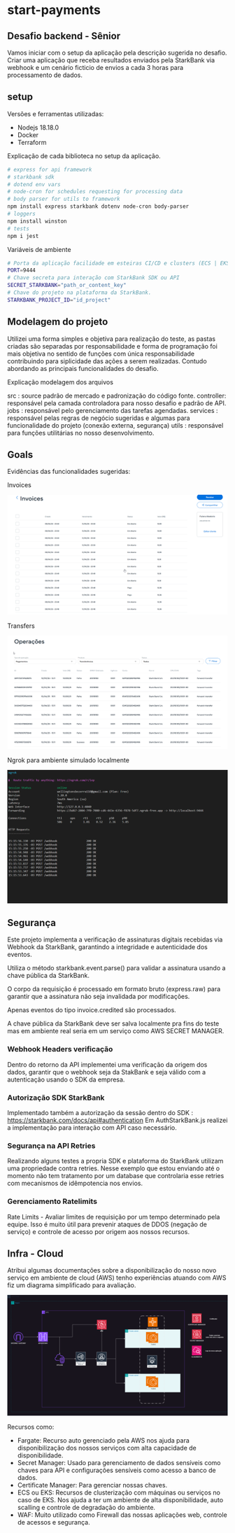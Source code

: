 # start-payments

## Desafio backend - Sênior

Vamos iniciar com o setup da aplicação pela descrição sugerida no desafio. Criar uma aplicação que receba resultados enviados pela StarkBank via webhook e um cenário ficticio de envios a cada 3 horas para processamento de dados.

## setup

Versões e ferramentas utilizadas:

- Nodejs 18.18.0
- Docker
- Terraform

Explicação de cada biblioteca no setup da aplicação.

```bash
# express for api framework
# starkbank sdk
# dotend env vars
# node-cron for schedules requesting for processing data
# body parser for utils to framework
npm install express starkbank dotenv node-cron body-parser
# loggers
npm install winston
# tests
npm i jest
```

Variáveis de ambiente

```bash
# Porta da aplicação facilidade em esteiras CI/CD e clusters (ECS | EKS)
PORT=9444
# Chave secreta para interação com StarkBank SDK ou API
SECRET_STARKBANK="path_or_content_key"
# Chave do projeto na plataforma da StarkBank.
STARKBANK_PROJECT_ID="id_project"
```

## Modelagem do projeto

Utilizei uma forma simples e objetiva para realização do teste, as pastas criadas são separadas por responsabilidade e forma de programação foi mais objetiva no sentido de funções com única responsabilidade contribuindo para siplicidade das ações a serem realizadas. Contudo abordando as principais funcionalidades do desafio.

Explicação modelagem dos arquivos

src       : source padrão de mercado e padronização do código fonte.
controller: responsável pela camada controladora para nosso desafio e padrão de API.
jobs      : responsável pelo gerenciamento das tarefas agendadas.
services  : responsável pelas regras de negócio sugeridas e algumas para funcionalidade do projeto (conexão externa, segurança)
utils     : responsável para funções utilitárias no nosso desenvolvimento.

## Goals

Evidências das funcionalidades sugeridas:

Invoices

![Envio dos Invoices para plataforma Sandbox](docs/invoices_created_plataforma.png)

Transfers

![Envio dos Transfers para plataforma Sandbox](docs/starkbank_transfers.png)

Ngrok para ambiente simulado localmente

![Logs ngrok localmente](docs/starkbank_ngrok.png)

## Segurança

Este projeto implementa a verificação de assinaturas digitais recebidas via Webhook da StarkBank, garantindo a integridade e autenticidade dos eventos.

Utiliza o método starkbank.event.parse() para validar a assinatura usando a chave pública da StarkBank.

O corpo da requisição é processado em formato bruto (express.raw) para garantir que a assinatura não seja invalidada por modificações.

Apenas eventos do tipo invoice.credited são processados.

A chave pública da StarkBank deve ser salva localmente pra fins do teste mas em ambiente real seria em um serviço como AWS SECRET MANAGER.

### Webhook Headers verificação

Dentro do retorno da API implementei uma verificação da origem dos dados, garantir que o webhook seja da StakBank e seja válido com a autenticação usando o SDK da empresa.

### Autorização SDK StarkBank

Implementado também a autorização da sessão dentro do SDK : <https://starkbank.com/docs/api#authentication>
Em AuthStarkBank.js realizei a implementação para interação com API caso necessário.

### Segurança na API Retries

Realizando alguns testes a propria SDK e plataforma do StarkBank utilizam uma propriedade contra retries.
Nesse exemplo que estou enviando até o momento não tem tratamento por um database que controlaria esse retries com mecanismos de idêmpotencia nos envios.

### Gerenciamento Ratelimits

Rate Limits - Avaliar limites de requisição por um tempo determinado pela equipe. Isso é muito útil para prevenir ataques de DDOS (negação de serviço) e controle de acesso por origem aos nossos recursos.

## Infra - Cloud

Atribui algumas documentações sobre a disponibilização do nosso novo serviço em ambiente de cloud (AWS) tenho experiências atuando com AWS fiz um diagrama simplificado para avaliação.

![Diagrama simplificado para o teste](docs/stark_resume_minimal_ideal.drawio.png)

Recursos como:

- Fargate: Recurso auto gerenciado pela AWS nos ajuda para disponibilização dos nossos serviços com alta capacidade de disponibilidade.
- Secret Manager: Usado para gerenciamento de dados sensíveis como chaves para API e configurações sensíveis como acesso a banco de dados.
- Certificate Manager: Para gerenciar nossas chaves.
- ECS ou EKS: Recursos de clusterização com máquinas ou serviços no caso de EKS. Nos ajuda a ter um ambiente de alta disponibilidade, auto scalling e controle de degradação do ambiente.
- WAF: Muito utilizado como Firewall das nossas aplicações web, controle de acessos e segurança.
